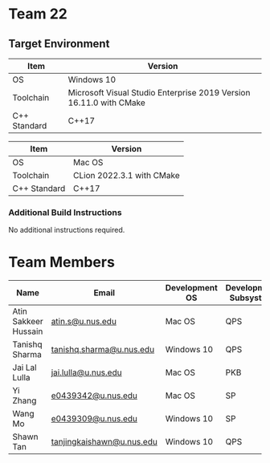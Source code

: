 # Team 22

## Target Environment

Item | Version
-|-
OS | Windows 10
Toolchain | Microsoft Visual Studio Enterprise 2019 Version 16.11.0 with CMake
C++ Standard | C++17

Item | Version
-|-
OS | Mac OS
Toolchain | CLion 2022.3.1 with CMake
C++ Standard | C++17

### Additional Build Instructions

No additional instructions required.

# Team Members

| Name  | Email                     | Development OS  | Development Subsystem |
| ------------- |---------------------------| ------------- | ----------- |
| Atin Sakkeer Hussain  | atin.s@u.nus.edu          | Mac OS  | QPS |
| Tanishq Sharma  | tanishq.sharma@u.nus.edu  | Windows 10  | QPS |
| Jai Lal Lulla  | jai.lulla@u.nus.edu       | Mac OS  | PKB |
| Yi Zhang  | e0439342@u.nus.edu        | Mac OS  | SP |
| Wang Mo  | e0439309@u.nus.edu        | Windows 10  | SP |
| Shawn Tan  | tanjingkaishawn@u.nus.edu | Windows 10  | QPS |
